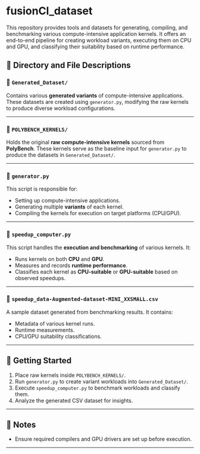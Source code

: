 # fusionCl_dataset

This repository provides tools and datasets for generating, compiling, and benchmarking various compute-intensive application kernels. It offers an end-to-end pipeline for creating workload variants, executing them on CPU and GPU, and classifying their suitability based on runtime performance.

## 📂 Directory and File Descriptions

### 🔹 `Generated_Dataset/`
Contains various **generated variants** of compute-intensive applications. These datasets are created using `generator.py`, modifying the raw kernels to produce diverse workload configurations.

---

### 🔹 `POLYBENCH_KERNELS/`
Holds the original **raw compute-intensive kernels** sourced from **PolyBench**. These kernels serve as the baseline input for `generator.py` to produce the datasets in `Generated_Dataset/`.

---

### 🔹 `generator.py`
This script is responsible for:
- Setting up compute-intensive applications.
- Generating multiple **variants** of each kernel.
- Compiling the kernels for execution on target platforms (CPU/GPU).

---

### 🔹 `speedup_computer.py`
This script handles the **execution and benchmarking** of various kernels. It:
- Runs kernels on both **CPU** and **GPU**.
- Measures and records **runtime performance**.
- Classifies each kernel as **CPU-suitable** or **GPU-suitable** based on observed speedups.

---

### 🔹 `speedup_data-Augmented-dataset-MINI_XXSMALL.csv`
A sample dataset generated from benchmarking results. It contains:
- Metadata of various kernel runs.
- Runtime measurements.
- CPU/GPU suitability classifications.

---

## 🚀 Getting Started
1. Place raw kernels inside `POLYBENCH_KERNELS/`.
2. Run `generator.py` to create variant workloads into `Generated_Dataset/`.
3. Execute `speedup_computer.py` to benchmark workloads and classify them.
4. Analyze the generated CSV dataset for insights.

---

## 📌 Notes
- Ensure required compilers and GPU drivers are set up before execution.


---

